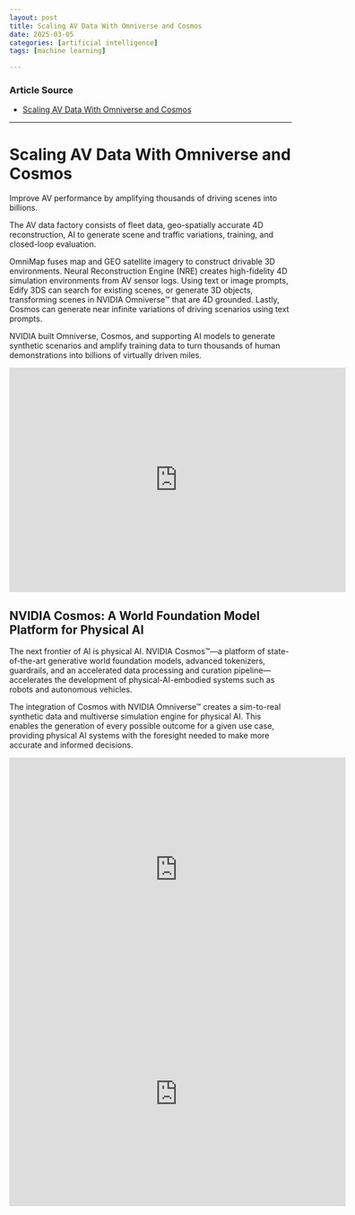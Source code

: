 ```yaml
---
layout: post
title: Scaling AV Data With Omniverse and Cosmos 
date: 2025-03-05
categories: [artificial intelligence]
tags: [machine learning]

---
```


### Article Source


* [Scaling AV Data With Omniverse and Cosmos](https://www.youtube.com/watch?v=GsB7tGB5g-o)

---

# Scaling AV Data With Omniverse and Cosmos

Improve AV performance by amplifying thousands of driving scenes into billions.

The AV data factory consists of fleet data, geo-spatially accurate 4D reconstruction, AI to generate scene and traffic variations, training, and closed-loop evaluation.

OmniMap fuses map and GEO satellite imagery to construct drivable 3D environments. Neural Reconstruction Engine (NRE) creates high-fidelity 4D simulation environments from AV sensor logs. Using text or image prompts, Edify 3DS can search for existing scenes, or generate 3D objects, transforming scenes in NVIDIA Omniverse™ that are 4D grounded. Lastly, Cosmos can generate near infinite variations of driving scenarios using text prompts.

NVIDIA built Omniverse, Cosmos, and supporting AI models to generate synthetic scenarios and amplify training data to turn thousands of human demonstrations into billions of virtually driven miles.


<iframe width="600" height="400" src="https://www.youtube.com/embed/GsB7tGB5g-o?si=ifZpXQ9xipFuebgD" title="YouTube video player" frameborder="0" allow="accelerometer; autoplay; clipboard-write; encrypted-media; gyroscope; picture-in-picture; web-share" referrerpolicy="strict-origin-when-cross-origin" allowfullscreen></iframe>

## NVIDIA Cosmos: A World Foundation Model Platform for Physical AI

The next frontier of AI is physical AI. NVIDIA Cosmos™—a platform of state-of-the-art generative world foundation models, advanced tokenizers, guardrails, and an accelerated data processing and curation pipeline—accelerates the development of physical-AI-embodied systems such as robots and autonomous vehicles. 

The integration of Cosmos with NVIDIA Omniverse™ creates a sim-to-real synthetic data and multiverse simulation engine for physical AI. This enables the generation of every possible outcome for a given use case, providing physical AI systems with the foresight needed to make more accurate and informed decisions.

<iframe width="600" height="400" src="https://www.youtube.com/embed/9Uch931cDx8?si=V2ju2XAKr9NmxfO0" title="YouTube video player" frameborder="0" allow="accelerometer; autoplay; clipboard-write; encrypted-media; gyroscope; picture-in-picture; web-share" referrerpolicy="strict-origin-when-cross-origin" allowfullscreen></iframe>

<iframe width="600" height="400" src="https://www.youtube.com/embed/3IWy0wqU8S0?si=qc5XLttHalo5SoBx" title="YouTube video player" frameborder="0" allow="accelerometer; autoplay; clipboard-write; encrypted-media; gyroscope; picture-in-picture; web-share" referrerpolicy="strict-origin-when-cross-origin" allowfullscreen></iframe>